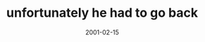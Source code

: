 ---
layout: base.njk
title : 'unfortunately he had to go back' 
view_title : 'unfortunately he had to go back' 
year : '2001' 
date : '2001-02-15' 
img_file : '/drawing/sendingback.png' 
html_file : 'sendingback' 
next_html : 'hello.html' 
year_order : '26' 
permalink : "title/{{html_file}}.html"
---